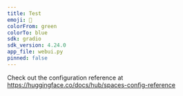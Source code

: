 ```yaml
---
title: Test
emoji: 🏃
colorFrom: green
colorTo: blue
sdk: gradio
sdk_version: 4.24.0
app_file: webui.py
pinned: false
---
```


Check out the configuration reference at https://huggingface.co/docs/hub/spaces-config-reference
